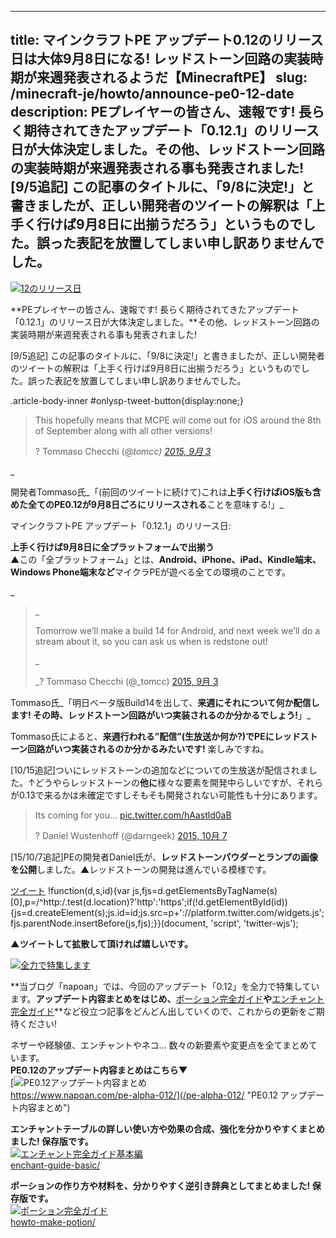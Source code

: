 
---
title: マインクラフトPE アップデート0.12のリリース日は大体9月8日になる! レッドストーン回路の実装時期が来週発表されるようだ【MinecraftPE】
slug: /minecraft-je/howto/announce-pe0-12-date
description: PEプレイヤーの皆さん、速報です! 長らく期待されてきたアップデート「0.12.1」のリリース日が大体決定しました。その他、レッドストーン回路の実装時期が来週発表される事も発表されました![9/5追記] この記事のタイトルに、「9/8に決定!」と書きましたが、正しい開発者のツイートの解釈は「上手く行けば9月8日に出揃うだろう」というものでした。誤った表記を放置してしまい申し訳ありませんでした。
---

[![12のリリース日](https://cdn-ak.f.st-hatena.com/images/fotolife/s/sasigume/20210208/20210208130750.png)](#1/6/164c9ddc.png "12のリリース日")

**PEプレイヤーの皆さん、速報です! 長らく期待されてきたアップデート「0.12.1」のリリース日が大体決定しました。**その他、レッドストーン回路の実装時期が来週発表される事も発表されました!

\[9/5追記\] この記事のタイトルに、「9/8に決定!」と書きましたが、正しい開発者のツイートの解釈は「上手く行けば9月8日に出揃うだろう」というものでした。誤った表記を放置してしまい申し訳ありませんでした。

.article-body-inner #onlysp-tweet-button{display:none;}

> This hopefully means that MCPE will come out for iOS around the 8th of September along with all other versions!
> 
> ? Tommaso Checchi (@_tomcc) [2015, 9月 3](https://twitter.com/_tomcc/status/639477248114978822)_

_

開発者Tommaso氏_「(前回のツイートに続けて)これは**上手く行けばiOS版も含めた全てのPE0.12が9月8日ごろにリリースされる**ことを意味する!」_

マインクラフトPE アップデート「0.12.1」のリリース日:

**上手く行けば9月8日に全プラットフォームで出揃う**  
▲この「全プラットフォーム」とは、**Android、iPhone、iPad、Kindle端末、Windows Phone端末など**マイクラPEが遊べる全ての環境のことです。

_

> _
> 
> Tomorrow we’ll make a build 14 for Android, and next week we’ll do a stream about it, so you can ask us when is redstone out!
> 
> _
> 
> _? Tommaso Checchi (@_tomcc) [2015, 9月 3](https://twitter.com/_tomcc/status/639478161902829569)

Tommaso氏_「明日ベータ版Build14を出して、**来週にそれについて何か配信します! その時、レッドストーン回路がいつ実装されるのか分かるでしょう!**」_

Tommaso氏によると、**来週行われる”配信”(生放送か何か?)でPEにレッドストーン回路がいつ実装されるのか分かるみたいです!** 楽しみですね。

\[10/15追記\]ついにレッドストーンの追加などについての生放送が配信されました。↑どうやらレッドストーンの**他に**様々な要素を開発中らしいですが、それらが0.13で来るかは未確定ですしそもそも開発されない可能性も十分にあります。

> Its coming for you… [pic.twitter.com/hAastld0aB](http://t.co/hAastld0aB)
> 
> ? Daniel Wustenhoff (@darngeek) [2015, 10月 7](https://twitter.com/darngeek/status/651727193920413696)

\[15/10/7追記\]PEの開発者Daniel氏が、**レッドストーンパウダーとランプの画像を公開**しました。▲レッドストーンの開発は進んでいる模様です。

[ツイート](https://twitter.com/share) !function(d,s,id){var js,fjs=d.getElementsByTagName(s)\[0\],p=/^http:/.test(d.location)?'http':'https';if(!d.getElementById(id)){js=d.createElement(s);js.id=id;js.src=p+'://platform.twitter.com/widgets.js';fjs.parentNode.insertBefore(js,fjs);}}(document, 'script', 'twitter-wjs');

**▲ツイートして拡散して頂ければ嬉しいです。**

[![全力で特集します](https://cdn-ak.f.st-hatena.com/images/fotolife/s/sasigume/20210208/20210208151801.jpg)](#9/7/97d8b430.jpg "全力で特集します")

**当ブログ「napoan」では、今回のアップデート「0.12」を全力で特集しています。**アップデート内容まとめをはじめ、**[ポーション完全ガイド](/howto-make-potion/)**や**[エンチャント完全ガイド](/enchant-guide-basic/)**など役立つ記事をどんどん出していくので、これからの更新をご期待ください!

ネザーや経験値、エンチャントやネコ… 数々の新要素や変更点を全てまとめています。  
**PE0.12のアップデート内容まとめはこちら▼**  
[![PE0.12アップデート内容まとめ](https://cdn-ak.f.st-hatena.com/images/fotolife/s/sasigume/20210208/20210208133305.png)  
https://www.napoan.com/pe-alpha-012/](/pe-alpha-012/ "PE0.12 アップデート内容まとめ")

**エンチャントテーブルの詳しい使い方や効果の合成、強化を分かりやすくまとめました! 保存版です。**  
[![エンチャント完全ガイド基本編](https://cdn-ak.f.st-hatena.com/images/fotolife/s/sasigume/20210208/20210208130852.png)  
enchant-guide-basic/](/enchant-guide-basic/ "初めてのエンチャント完全ガイド 基本編")

**ポーションの作り方や材料を、分かりやすく逆引き辞典としてまとめました! 保存版です。**  
[![ポーション完全ガイド](https://cdn-ak.f.st-hatena.com/images/fotolife/s/sasigume/20210208/20210208175824.png)  
howto-make-potion/](/howto-make-potion/ "ポーションの作り方完全ガイド -準備/材料/手順を種類別にまとめました")
